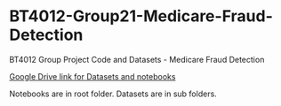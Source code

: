 # BT4012-Group21-Medicare-Fraud-Detection
BT4012 Group Project Code and Datasets - Medicare Fraud Detection

[Google Drive link for Datasets and notebooks](https://drive.google.com/drive/folders/1518x9qrhWv_Hed8MJ860jMNU_HHawIhB?usp=sharing)

Notebooks are in root folder. Datasets are in sub folders.
